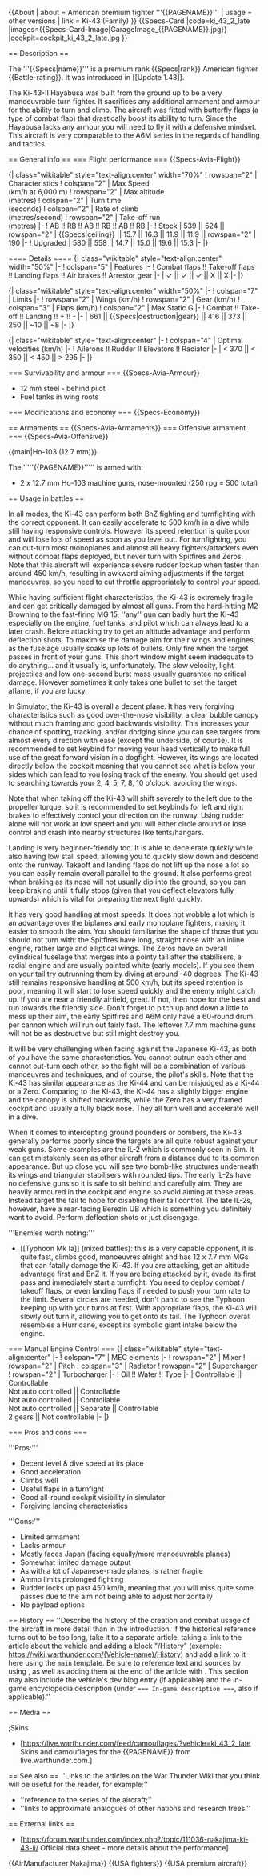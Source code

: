 {{About
| about = American premium fighter '''{{PAGENAME}}'''
| usage = other versions
| link = Ki-43 (Family)
}}
{{Specs-Card
|code=ki_43_2_late
|images={{Specs-Card-Image|GarageImage_{{PAGENAME}}.jpg}}
|cockpit=cockpit_ki_43_2_late.jpg
}}

== Description ==
<!-- ''In the description, the first part should be about the history of and the creation and combat usage of the aircraft, as well as its key features. In the second part, tell the reader about the aircraft in the game. Insert a screenshot of the vehicle, so that if the novice player does not remember the vehicle by name, he will immediately understand what kind of vehicle the article is talking about.'' -->
The '''{{Specs|name}}''' is a premium rank {{Specs|rank}} American fighter {{Battle-rating}}. It was introduced in [[Update 1.43]].

The Ki-43-II Hayabusa was built from the ground up to be a very manoeuvrable turn fighter. It sacrifices any additional armament and armour for the ability to turn and climb. The aircraft was fitted with butterfly flaps (a type of combat flap) that drastically boost its ability to turn. Since the Hayabusa lacks any armour you will need to fly it with a defensive mindset. This aircraft is very comparable to the A6M series in the regards of handling and tactics.

== General info ==
=== Flight performance ===
{{Specs-Avia-Flight}}
<!-- ''Describe how the aircraft behaves in the air. Speed, manoeuvrability, acceleration and allowable loads - these are the most important characteristics of the vehicle.'' -->

{| class="wikitable" style="text-align:center" width="70%"
! rowspan="2" | Characteristics
! colspan="2" | Max Speed<br>(km/h at 6,000 m)
! rowspan="2" | Max altitude<br>(metres)
! colspan="2" | Turn time<br>(seconds)
! colspan="2" | Rate of climb<br>(metres/second)
! rowspan="2" | Take-off run<br>(metres)
|-
! AB !! RB !! AB !! RB !! AB !! RB
|-
! Stock
| 539 || 524 || rowspan="2" | {{Specs|ceiling}} || 15.7 || 16.3 || 11.9 || 11.9 || rowspan="2" | 190
|-
! Upgraded
| 580 || 558 || 14.7 || 15.0 || 19.6 || 15.3
|-
|}

==== Details ====
{| class="wikitable" style="text-align:center" width="50%"
|-
! colspan="5" | Features
|-
! Combat flaps !! Take-off flaps !! Landing flaps !! Air brakes !! Arrestor gear
|-
| ✓ || ✓ || ✓ || X || X     <!-- ✓ -->
|-
|}

{| class="wikitable" style="text-align:center" width="50%"
|-
! colspan="7" | Limits
|-
! rowspan="2" | Wings (km/h)
! rowspan="2" | Gear (km/h)
! colspan="3" | Flaps (km/h)
! colspan="2" | Max Static G
|-
! Combat !! Take-off !! Landing !! + !! -
|-
| 661 <!-- {{Specs|destruction|body}} --> || {{Specs|destruction|gear}} || 416 || 373 || 250 || ~10 || ~8
|-
|}

{| class="wikitable" style="text-align:center"
|-
! colspan="4" | Optimal velocities (km/h)
|-
! Ailerons !! Rudder !! Elevators !! Radiator
|-
| < 370 || < 350 || < 450 || > 295
|-
|}

=== Survivability and armour ===
{{Specs-Avia-Armour}}
<!-- ''Examine the survivability of the aircraft. Note how vulnerable the structure is and how secure the pilot is, whether the fuel tanks are armoured, etc. Describe the armour, if there is any, and also mention the vulnerability of other critical aircraft systems.'' -->

* 12 mm steel - behind pilot
* Fuel tanks in wing roots

=== Modifications and economy ===
{{Specs-Economy}}

== Armaments ==
{{Specs-Avia-Armaments}}
=== Offensive armament ===
{{Specs-Avia-Offensive}}
<!-- ''Describe the offensive armament of the aircraft, if any. Describe how effective the cannons and machine guns are in a battle, and also what belts or drums are better to use. If there is no offensive weaponry, delete this subsection.'' -->
{{main|Ho-103 (12.7 mm)}}

The '''''{{PAGENAME}}''''' is armed with:

* 2 x 12.7 mm Ho-103 machine guns, nose-mounted (250 rpg = 500 total)

== Usage in battles ==
<!-- ''Describe the tactics of playing in the aircraft, the features of using aircraft in a team and advice on tactics. Refrain from creating a "guide" - do not impose a single point of view, but instead, give the reader food for thought. Examine the most dangerous enemies and give recommendations on fighting them. If necessary, note the specifics of the game in different modes (AB, RB, SB).'' -->

In all modes, the Ki-43 can perform both BnZ fighting and turnfighting with the correct opponent. It can easily accelerate to 500 km/h in a dive while still having responsive controls. However its speed retention is quite poor and will lose lots of speed as soon as you level out. For turnfighting, you can out-turn most monoplanes and almost all heavy fighters/attackers even without combat flaps deployed, but never turn with Spitfires and Zeros. Note that this aircraft will experience severe rudder lockup when faster than around 450 km/h, resulting in awkward aiming adjustments if the target manoeuvres, so you need to cut throttle appropriately to control your speed.

While having sufficient flight characteristics, the Ki-43 is extremely fragile and can get critically damaged by almost all guns. From the hard-hitting M2 Browning to the fast-firing MG 15, ''any'' gun can badly hurt the Ki-43 especially on the engine, fuel tanks, and pilot which can always lead to a later crash. Before attacking try to get an altitude advantage and perform deflection shots. To maximise the damage aim for their wings and engines, as the fuselage usually soaks up lots of bullets. Only fire when the target passes in front of your guns. This short window might seem inadequate to do anything... and it usually is, unfortunately. The slow velocity, light projectiles and low one-second burst mass usually guarantee no critical damage. However sometimes it only takes one bullet to set the target aflame, if you are lucky.

In Simulator, the Ki-43 is overall a decent plane. It has very forgiving characteristics such as good over-the-nose visibility, a clear bubble canopy without much framing and good backwards visibility. This increases your chance of spotting, tracking, and/or dodging since you can see targets from almost every direction with ease (except the underside, of course). It is recommended to set keybind for moving your head vertically to make full use of the great forward vision in a dogfight. However, its wings are located directly below the cockpit meaning that you cannot see what is below your sides which can lead to you losing track of the enemy. You should get used to searching towards your 2, 4, 5, 7, 8, 10 o'clock, avoiding the wings.

Note that when taking off the Ki-43 will shift severely to the left due to the propeller torque, so it is recommended to set keybinds for left and right brakes to effectively control your direction on the runway. Using rudder alone will not work at low speed and you will either circle around or lose control and crash into nearby structures like tents/hangars.

Landing is very beginner-friendly too. It is able to decelerate quickly while also having low stall speed, allowing you to quickly slow down and descend onto the runway. Takeoff and landing flaps do not lift up the nose a lot so you can easily remain overall parallel to the ground. It also performs great when braking as its nose will not usually dip into the ground, so you can keep braking until it fully stops (given that you deflect elevators fully upwards) which is vital for preparing the next fight quickly.

It has very good handling at most speeds. It does not wobble a lot which is an advantage over the biplanes and early monoplane fighters, making it easier to smooth the aim. You should familiarise the shape of those that you should not turn with: the Spitfires have long, straight nose with an inline engine, rather large and elliptical wings. The Zeros have an overall cylindrical fuselage that merges into a pointy tail after the stabilisers, a radial engine and are usually painted white (early models). If you see them on your tail try outrunning them by diving at around -40 degrees. The Ki-43 still remains responsive handling at 500 km/h, but its speed retention is poor, meaning it will start to lose speed quickly and the enemy might catch up. If you are near a friendly airfield, great. If not, then hope for the best and run towards the friendly side. Don't forget to pitch up and down a little to mess up their aim, the early Spitfires and A6M only have a 60-round drum per cannon which will run out fairly fast. The leftover 7.7 mm machine guns will not be as destructive but still might destroy you.

It will be very challenging when facing against the Japanese Ki-43, as both of you have the same characteristics. You cannot outrun each other and cannot out-turn each other, so the fight will be a combination of various manoeuvres and techniques, and of course, the pilot's skills. Note that the Ki-43 has similar appearance as the Ki-44 and can be misjudged as a Ki-44 or a Zero. Comparing to the Ki-43, the Ki-44 has a slightly bigger engine and the canopy is shifted backwards, while the Zero has a very framed cockpit and usually a fully black nose. They all turn well and accelerate well in a dive.

When it comes to intercepting ground pounders or bombers, the Ki-43 generally performs poorly since the targets are all quite robust against your weak guns. Some examples are the IL-2 which is commonly seen in Sim. It can get mistakenly seen as other aircraft from a distance due to its common appearance. But up close you will see two bomb-like structures underneath its wings and triangular stabilisers with rounded tips. The early IL-2s have no defensive guns so it is safe to sit behind and carefully aim. They are heavily armoured in the cockpit and engine so avoid aiming at these areas. Instead target the tail to hope for disabling their tail control. The late IL-2s, however, have a rear-facing Berezin UB which is something you definitely want to avoid. Perform deflection shots or just disengage.

'''Enemies worth noting:'''

* [[Typhoon Mk Ia]] (mixed battles): this is a very capable opponent, it is quite fast, climbs good, manoeuvres alright and has 12 x 7.7 mm MGs that can fatally damage the Ki-43. If you are attacking, get an altitude advantage first and BnZ it. If you are being attacked by it, evade its first pass and immediately start a turnfight. You need to deploy combat / takeoff flaps, or even landing flaps if needed to push your turn rate to the limit. Several circles are needed, don't panic to see the Typhoon keeping up with your turns at first. With appropriate flaps, the Ki-43 will slowly out turn it, allowing you to get onto its tail. The Typhoon overall resembles a Hurricane, except its symbolic giant intake below the engine.

=== Manual Engine Control ===
{| class="wikitable" style="text-align:center"
|-
! colspan="7" | MEC elements
|-
! rowspan="2" | Mixer
! rowspan="2" | Pitch
! colspan="3" | Radiator
! rowspan="2" | Supercharger
! rowspan="2" | Turbocharger
|-
! Oil !! Water !! Type
|-
| Controllable || Controllable<br>Not auto controlled || Controllable<br>Not auto controlled || Controllable<br>Not auto controlled || Separate || Controllable<br>2 gears || Not controllable
|-
|}

=== Pros and cons ===
<!-- ''Summarise and briefly evaluate the vehicle in terms of its characteristics and combat effectiveness. Mark its pros and cons in the bulleted list. Try not to use more than 6 points for each of the characteristics. Avoid using categorical definitions such as "bad", "good" and the like - use substitutions with softer forms such as "inadequate" and "effective".'' -->

'''Pros:'''

* Decent level & dive speed at its place
* Good acceleration
* Climbs well
* Useful flaps in a turnfight
* Good all-round cockpit visibility in simulator
* Forgiving landing characteristics

'''Cons:'''

* Limited armament
* Lacks armour
* Mostly faces Japan (facing equally/more manoeuvrable planes)
* Somewhat limited damage output
* As with a lot of Japanese-made planes, is rather fragile
* Ammo limits prolonged fighting
* Rudder locks up past 450 km/h, meaning that you will miss quite some passes due to the aim not being able to adjust horizontally
* No payload options

== History ==
''Describe the history of the creation and combat usage of the aircraft in more detail than in the introduction. If the historical reference turns out to be too long, take it to a separate article, taking a link to the article about the vehicle and adding a block "/History" (example: <nowiki>https://wiki.warthunder.com/(Vehicle-name)/History</nowiki>) and add a link to it here using the <code>main</code> template. Be sure to reference text and sources by using <code><nowiki><ref></ref></nowiki></code>, as well as adding them at the end of the article with <code><nowiki><references /></nowiki></code>. This section may also include the vehicle's dev blog entry (if applicable) and the in-game encyclopedia description (under <code><nowiki>=== In-game description ===</nowiki></code>, also if applicable).''

== Media ==
<!-- ''Excellent additions to the article would be video guides, screenshots from the game, and photos.'' -->

;Skins
* [https://live.warthunder.com/feed/camouflages/?vehicle=ki_43_2_late Skins and camouflages for the {{PAGENAME}} from live.warthunder.com.]

== See also ==
''Links to the articles on the War Thunder Wiki that you think will be useful for the reader, for example:''

* ''reference to the series of the aircraft;''
* ''links to approximate analogues of other nations and research trees.''

== External links ==
<!-- ''Paste links to sources and external resources, such as:''
* ''topic on the official game forum;''
* ''other literature.'' -->

* [https://forum.warthunder.com/index.php?/topic/111036-nakajima-ki-43-ii/ Official data sheet - more details about the performance]

{{AirManufacturer Nakajima}}
{{USA fighters}}
{{USA premium aircraft}}